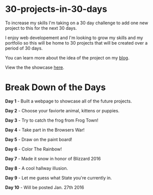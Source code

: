 # 30-projects-in-30-days
To increase my skills I'm taking on a 30 day challenge to add one new project to this for the next 30 days.

I enjoy web developement and I'm looking to grow my skills and my portfolio so this will be home to 30 projects that will be created over a period of 30 days.

You can learn more about the idea of the project on my <a href="http://jeremiahsvaren.com/blog/30-project-challenge/">blog</a>.

View the the showcase <a href="http://challenge.jeremiahsvaren.com/">here</a>.

# Break Down of the Days

<strong>Day 1</strong> - Built a webpage to showcase all of the future projects.

<strong>Day 2</strong> - Choose your faviorte animal, kittens or puppies.

<strong>Day 3</strong> - Try to catch the frog from Frog Town!

<strong>Day 4</strong> - Take part in the Browsers War!

<strong>Day 5</strong> - Draw on the paint board!

<strong>Day 6</strong> - Color The Rainbow!

<strong>Day 7</strong> - Made it snow in honor of Blizzard 2016

<strong>Day 8</strong> - A cool hallway illusion.

<strong>Day 9</strong> - Let me guess what State you're currently in.

<strong>Day 10</strong> - Will be posted Jan. 27th 2016

